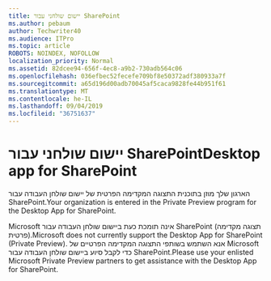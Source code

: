 ```yaml
---
title: יישום שולחני עבור SharePoint
ms.author: pebaum
author: Techwriter40
ms.audience: ITPro
ms.topic: article
ROBOTS: NOINDEX, NOFOLLOW
localization_priority: Normal
ms.assetid: 82dcee94-656f-4ec8-a9b2-730adb564c06
ms.openlocfilehash: 036efbec52fecefe709bf8e50372adf380933a7f
ms.sourcegitcommit: a65d196d00adb70045af5caca9828fe44b951f61
ms.translationtype: MT
ms.contentlocale: he-IL
ms.lasthandoff: 09/04/2019
ms.locfileid: "36751637"
---
```

# <a name="desktop-app-for-sharepoint"></a><span data-ttu-id="e8747-102">יישום שולחני עבור SharePoint</span><span class="sxs-lookup"><span data-stu-id="e8747-102">Desktop app for SharePoint</span></span>

<span data-ttu-id="e8747-103">הארגון שלך מוזן בתוכנית התצוגה המקדימה הפרטית של יישום שולחן העבודה עבור SharePoint.</span><span class="sxs-lookup"><span data-stu-id="e8747-103">Your organization is entered in the Private Preview program for the Desktop App for SharePoint.</span></span>

<span data-ttu-id="e8747-104">Microsoft אינה תומכת כעת ביישום שולחן העבודה עבור SharePoint (תצוגה מקדימה פרטית).</span><span class="sxs-lookup"><span data-stu-id="e8747-104">Microsoft does not currently support the Desktop App for SharePoint (Private Preview).</span></span> <span data-ttu-id="e8747-105">אנא השתמש בשותפי התצוגה המקדימה הפרטיים של Microsoft כדי לקבל סיוע ביישום שולחן העבודה עבור SharePoint.</span><span class="sxs-lookup"><span data-stu-id="e8747-105">Please use your enlisted Microsoft Private Preview partners to get assistance with the Desktop App for SharePoint.</span></span>

